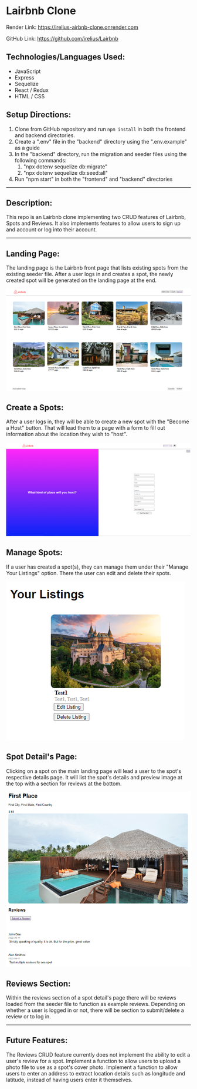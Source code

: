 # Lairbnb Clone

Render Link: https://irelius-airbnb-clone.onrender.com

GitHub Link: https://github.com/irelius/Lairbnb

## Technologies/Languages Used:
- JavaScript
- Express
- Sequelize
- React / Redux
- HTML / CSS


## Setup Directions:
1. Clone from GitHub repository and run `npm install` in both the frontend and backend directories.
2. Create a ".env" file in the "backend" directory using the ".env.example" as a guide
3. In the "backend" directory, run the migration and seeder files using the following commands:
    1. "npx dotenv sequelize db:migrate"
    2. "npx dotenv sequelize db:seed:all"
4. Run "npm start" in both the "frontend" and "backend" directories

___

## Description:
This repo is an Lairbnb clone implementing two CRUD features of Lairbnb, Spots and Reviews. It also implements features to allow users to sign up and account or log into their account.


___

## Landing Page:
The landing page is the Lairbnb front page that lists existing spots from the existing seeder file. After a user logs in and creates a spot, the newly created spot will be generated on the landing page at the end.

![Landing Page](https://github.com/irelius/AirBnB/blob/main/assets/schema/airbnblandingpage.png)

## Create a Spots:
After a user logs in, they will be able to create a new spot with the "Become a Host" button. That will lead them to a page with a form to fill out information about the location they wish to "host".

![Spot Page](https://github.com/irelius/AirBnB/blob/main/assets/schema/airbnbspotpage.png)


## Manage Spots:
If a user has created a spot(s), they can manage them under their "Manage Your Listings" option. There the user can edit and delete their spots.

![Manage Spot Page](https://github.com/irelius/AirBnB/blob/main/assets/schema/airbnbmanagelistings.png)


## Spot Detail's Page:
Clicking on a spot on the main landing page will lead a user to the spot's respective details page. It will list the spot's details and preview image at the top with a section for reviews at the bottom.

![Spot Detail Page](https://github.com/irelius/AirBnB/blob/main/assets/schema/airbnbspotdetail.png)


## Reviews Section:
Within the reviews section of a spot detail's page there will be reviews loaded from the seeder file to function as example reviews. Depending on whether a user is logged in or not, there will be section to submit/delete a review or to log in.




---

## Future Features:
The Reviews CRUD feature currently does not implement the ability to edit a user's review for a spot.
Implement a function to allow users to upload a photo file to use as a spot's cover photo.
Implement a function to allow users to enter an address to extract location details such as longitude and latitude, instead of having users enter it themselves.
